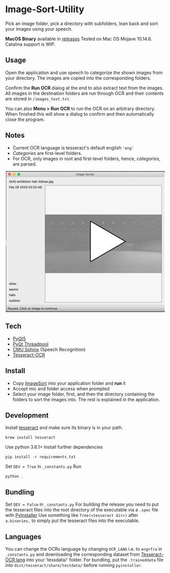 # Image-Sort-Utility

Pick an image folder, pick a directory with subfolders, lean back and sort your images using your speech. 

**MacOS Binary** available in [releases](https://github.com/xanpj/Image-Sort-Utility/releases)
Tested on Mac OS Mojave 10.14.6. Catalina support is WIP.

## Usage
Open the application and use speech to categorize the shown images from your directory. The images are copied into the corresponding folders.

Confirm the **Run OCR** dialog at the end to also extract text from the images. All images in the destination folders are run through OCR and their contents are stored in `/images_text.txt`.

You can also **Menu > Run OCR** to run the OCR on an arbitrary directory. When finished this will show a dialog to confirm and then automatically close the program.

## Notes
* Current OCR language is tesseract's default english `'eng'`
* _Categories_ are first-level folders.
* For OCR, only images in root and first-level folders, hence, _categories_, are parsed.


<p align="center">
<img src="https://github.com/xanpj/Image-Sort-Utility/blob/master/docu/DocuImg.png" alt="Cover Image"
    title="Cover Image" width="500" style="margin: 0 auto;" />
</p>

## Tech

* [PyQt5](https://pypi.org/project/PyQt5/)
* [PyQt Threadpool](https://doc.qt.io/archives/qt-4.8/qthreadpool.html)
* [CMU Sphinx](https://pypi.org/project/SpeechRecognition/) (Speech Recognition)
* [Tesseract-OCR](https://github.com/tesseract-ocr/tesseract)

## Install

* Copy [ImageSort](https://github.com/xanpj/ImageSortWithSpeech/releases) into your application folder and **run** it
* Accept mic and folder access when prompted
* Select your image folder, first, and then the directory containing the folders to sort the images into. The rest is explained in the application.

## Development
Install [tesseract](https://github.com/tesseract-ocr/tesseract) and make sure its binary is in your path. 
```
brew install tesseract
```
Use python 3.6.1+
Install further dependencies

```
pip install -r requirements.txt
```
Set `DEV = True` in `_constants.py`
Run

```
python .
```
## Bundling
Set `DEV = False` in `_constants.py`
For building the release you need to put the tesseract files into the root directory of the executable via a `.spec` file with [PyInstaller](https://pyinstaller.readthedocs.io/en/stable/spec-files.html)
Use something like `Tree(<tesseract dir>)` after ` a.binaries,` to simply put the tesseract files into the executable.


## Languages
You can change the OCRs language by changing `OCR_LANG` i.e. to `eng+fra` in `_constants.py` and downloading the corresponding dataset from [Tesseract-OCR lang](https://github.com/tesseract-ocr/tessdata) into your 'tessdata/' folder.
For bundling, put the `.traineddata` file into
 `dist/tesseract/share/testdata/` before running `pyinstaller`.
